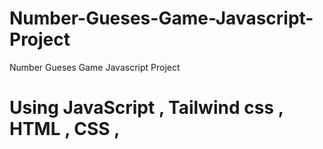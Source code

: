 # Number-Gueses-Game-Javascript-Project
Number Gueses Game Javascript Project

# Using JavaScript , Tailwind css , HTML , CSS , 

